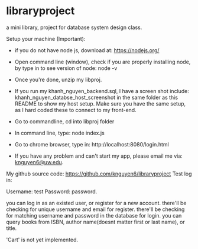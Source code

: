 # libraryproject
a mini library, project for database system design class.

Setup your machine (Important):
- if you do not have node js, download at: https://nodejs.org/ 
- Open command line (window), check if you are properly installing node, by type in to see version of node: node -v
- Once you're done, unzip my libproj.
- If you run my khanh_nguyen_backend.sql, I have a screen shot include: khanh_nguyen_databse_host_screenshot in the same folder as this README to show my host setup. Make sure you have the same setup, as I hard coded these to connect to my front-end.
- Go to commandline, cd into libproj folder
- In command line, type: node index.js
- Go to chrome browser, type in: http://localhost:8080/login.html

- If you have any problem and can't start my app, please email me via: knguyen6@uw.edu.


My github source code: https://github.com/knguyen6/libraryproject
Test log in:

Username: test
Password: password.

 you can log in as an existed user, or register for a new account.
 there'll be checking for unique username and email for register.
 there'll be checking for matching username and password in the database for login.
 you can query books from ISBN, author name(doesnt matter first or last name), or title.

 'Cart' is not yet implemented.

